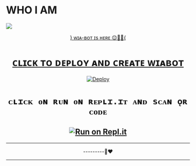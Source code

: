 # WHO I AM

<img
        src="https://i.imgur.com/E8o7Xu1.jpeg"
        />
    </a>
</p>
<div align="center">
  <p align="center">
  <a href="<img src="https://i.imgur.com/Iag22tM.jpeg"
WhatsApp Bot










} ᴡɪᴀ-ʙᴏᴛ ɪs ʜᴇʀᴇ 😌🚶🏻{









































# ᴄʟɪᴄᴋ ᴛᴏ ᴅᴇᴘʟᴏʏ ᴀɴᴅ ᴄʀᴇᴀᴛᴇ ᴡɪᴀʙᴏᴛ





























[![Deploy](https://www.herokucdn.com/deploy/button.svg)](https://heroku.com/deploy?template=https://github.com/WIA-BOT/whatsapp-bot)










# ```ᴄʟɪᴄᴋ ᴏɴ ʀᴜɴ ᴏɴ ʀᴇᴘʟɪ.ɪᴛ ᴀɴᴅ sᴄᴀɴ ǫʀ ᴄᴏᴅᴇ```
















[![Run on Repl.it](https://replit.com/badge/github/lyfe00011/whatsapp-bot)](https://replit.com/@wiabot/WIA-BOT22)
-------



----------




---------🙂❤️





-----------------------------------
